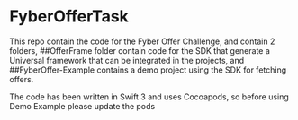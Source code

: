 # FyberOfferTask
This repo contain the code for the Fyber Offer Challenge, and contain 2 folders, ##OfferFrame folder contain code for the SDK that generate a Universal framework that can be integrated in the projects, and ##FyberOffer-Example contains a demo project using the SDK for fetching offers.

The code has been written in Swift 3 and uses Cocoapods, so before using Demo Example please update the pods

